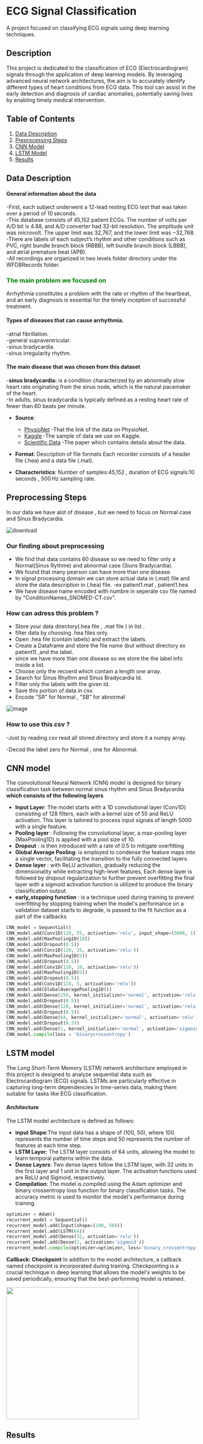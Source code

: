 # ECG Signal Classification

A project focused on classifying ECG signals using deep learning techniques.

## Description

This project is dedicated to the classification of ECG (Electrocardiogram) signals through the application of deep learning models. By leveraging advanced neural network architectures, the aim is to accurately identify different types of heart conditions from ECG data. This tool can assist in the early detection and diagnosis of cardiac anomalies, potentially saving lives by enabling timely medical intervention.



## Table of Contents

1. [Data Description](#data-description)
2. [Preprocessing Steps](#preprocessing-steps)
3. [CNN Model](#cnn-model)
4. [LSTM Model](#lstm-model)
5. [Results](#results)

## Data Description

#### General information about the data
-First, each subject underwent a 12-lead resting ECG test that was taken over a period of 10 seconds.<br>
-This database consists of 45,152 patient ECGs. The number of volts per A/D bit is 4.88, and A/D converter had 32-bit resolution. The amplitude unit was microvolt. The upper limit was 32,767, and the lower limit was −32,768.<br>
-There are labels of each subject’s rhythm and other conditions such as PVC, right bundle branch block (RBBB), left bundle branch block (LBBB), and atrial premature beat (APB).<br>
-All recordings are organized in two levels folder directory under the WFDBRecords folder.<br>

<h3 style="color:green;"> The main problem we focused on </h3>
Arrhythmia constitutes a problem with the rate or rhythm of the heartbeat, and an early diagnosis is essential for the timely inception of successful treatment.<be>

#### Types of diseases that can cause arrhythmia.
-atrial fibrillation.<br>
-general supraventricular.<br>
-sinus bradycardia.<br>
-sinus irregularity rhythm.<br>
#### The main disease that was chosen from this dataset
-**sinus bradycardia:** is a condition characterized by an abnormally slow heart rate originating from the sinus node, which is the natural pacemaker of the heart.<br>
-In adults, sinus bradycardia is typically defined as a resting heart rate of fewer than 60 beats per minute.<br>

- **Source**:
  - [PhysioNet](https://physionet.org/content/ecg-arrhythmia/1.0.0/WFDBRecords/01/#files-panel) -That the link of the data on PhysioNet.
  - [Kaggle](https://www.kaggle.com/datasets/erarayamorenzomuten/chapmanshaoxing-12lead-ecg-database) -The sample of data we use on Kaggle.
  - [Scientific Data](https://doi.org/10.1038/s41597-020-0386-x) -The paper which contains details about the data.

- **Format**: Description of file formats Each recorder consists of a header file (.hea) and a data file (.mat).
  
- **Characteristics**: Number of samples:45,152 , duration of ECG signals:10 seconds , 500 Hz sampling rate.

## Preprocessing Steps
In our data we have alot of disease , but we need to focus on Normal case and Sinus Bradycardia.

![download](https://github.com/MohamedMahmoudsh/Signal-Project/assets/113555799/6dc14a2d-056b-4f6f-9899-6e5002492f98)

### Our finding about preprocessing

- We find that data contains 60 disease so we need to filter only a Normal(Sinus Rythme) and abnormal case (Siuns Bradycardia).
- We found that many pearson can have more than one disease.
- In signal processing domain we can store actual data in (.mat) file and store the data description in (.hea) file. 
-ex patient1.mat , patient1.hea 
- We have  disease name encoded with numbre in seperate csv file named by "ConditionNames_SNOMED-CT.csv".

### How can adress this problem  ? 

- Store your data directory(.hea file , .mat file ) in list .
- filter data by choosing .hea files only.
- Open .hea file (contain labels)  and extract the labels.
- Create a Dataframe and store the file name (but without directory ex patient1) ,and the label.
-   since we have more than one disease so  we store the the label info inside a list.
- Choose only the recoerd which contain a length one array.
- Search for Sinus Rhythm and Sinus Bradycardia Id.
- Filter only the labels with the given Id.
- Save this portion of data in csv.
- Encode "SR" for Normal , "SB" for abnormal 


![image](https://github.com/MohamedMahmoudsh/Signal-Project/assets/113555799/bd11f4df-c9bd-4f31-844d-ad9088dc7614)

### How to use this csv ?
-Just by reading csv read all stored directory and store it a numpy array.

-Decod the label zero for Normal , one for Abnormal.


## CNN model
  The convolutional Neural Network (CNN) model is designed for binary classification task between normal sinus rhythm and Sinus Bradycardia  **which consists of the following layers**
  * **Input Layer**: The model starts with a 1D convolutional layer (Conv1D) consisting of 128 filters, each with a kernel size of 55 and ReLU activation. This layer is tailored to process input signals of length 5000 with a single feature.
  * **Pooling layer** : Following the convolutional layer, a max-pooling layer (MaxPooling1D) is applied with a pool size of 10.
  *  **Dropout** : is then introduced with a rate of 0.5 to mitigate overfitting
  *  **Global Average Pooling**: is employed to condense the feature maps into a single vector, facilitating the transition to the fully connected layers.
  *  **Dense layer** : with ReLU activation, gradually reducing the dimensionality while extracting high-level features, Each dense layer is followed by dropout regularization to further prevent overfitting the final layer  with a sigmoid activation function is utilized to produce the binary classification output.
  *  **early_stopping function** : is a technique used during training to prevent overfitting by stopping training when the model's performance on a validation dataset starts to degrade, is passed to the fit function as a part of the callbacks
```python
CNN_model = Sequential()
CNN_model.add(Conv1D(128, 55, activation='relu', input_shape=(5000, 1)))
CNN_model.add(MaxPooling1D(10))
CNN_model.add(Dropout(0.5))
CNN_model.add(Conv1D(128, 25, activation='relu'))
CNN_model.add(MaxPooling1D(5))
CNN_model.add(Dropout(0.5))
CNN_model.add(Conv1D(128, 10, activation='relu'))
CNN_model.add(MaxPooling1D(5))
CNN_model.add(Dropout(0.5))
CNN_model.add(Conv1D(128, 5, activation='relu'))
CNN_model.add(GlobalAveragePooling1D())
CNN_model.add(Dense(256, kernel_initializer='normal', activation='relu'))
CNN_model.add(Dropout(0.5))
CNN_model.add(Dense(128, kernel_initializer='normal', activation='relu'))
CNN_model.add(Dropout(0.5))
CNN_model.add(Dense(64, kernel_initializer='normal', activation='relu'))
CNN_model.add(Dropout(0.5))
CNN_model.add(Dense(1, kernel_initializer='normal', activation='sigmoid'))
CNN_model.compile(loss = 'binarycrossentropy')

```
## LSTM model

The Long Short-Term Memory (LSTM) network architecture employed in this project is designed to analyze sequential data such as Electrocardiogram (ECG) signals. LSTMs are particularly effective in capturing long-term dependencies in time-series data, making them suitable for tasks like ECG classification.

#### Architecture

The LSTM model architecture is defined as follows:

 * **input Shape**:The input data has a shape of (100, 50), where 100 represents the number of time steps and 50 represents the number of features at each time step.<br>
  * **LSTM Layer**: The LSTM layer consists of 64 units, allowing the model to learn temporal patterns within the data.<br>
 * **Dense Layers**: Two dense layers follow the LSTM layer, with 32 units in the first layer and 1 unit in the output layer. The activation functions used are ReLU and Sigmoid, respectively.<br>
 * **Compilation**: The model is compiled using the Adam optimizer and binary crossentropy loss function for binary classification tasks. The accuracy metric is used to monitor the model's performance during training.<br>

```python
optimizer = Adam()
recurrent_model = Sequential()
recurrent_model.add(Input(shape=(100, 50)))
recurrent_model.add(LSTM(64))
recurrent_model.add(Dense(32, activation='relu'))
recurrent_model.add(Dense(1, activation='sigmoid'))
recurrent_model.compile(optimizer=optimizer, loss='binary_crossentropy', metrics=['accuracy'])
```
**Callback: Checkpoint**
In addition to the model architecture, a callback named checkpoint is incorporated during training. Checkpointing is a crucial technique in deep learning that allows the model's weights to be saved periodically, ensuring that the best-performing model is retained.<br>

<img src="https://github.com/MohamedMahmoudsh/Signal-Project/blob/main/Photos/LSTM.png" width="350" height="350">


## Results
